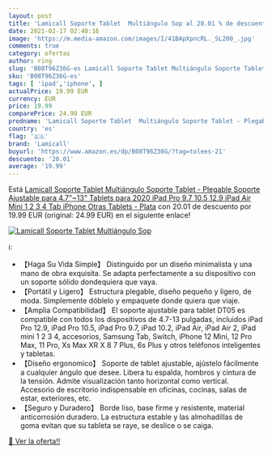 ```yaml
---
layout: post
title: 'Lamicall Soporte Tablet  Multiángulo Sop al 20.01 % de descuento'
date: 2021-02-17 02:40:16
image: 'https://m.media-amazon.com/images/I/41BApXpncRL._SL200_.jpg'
comments: true
category: ofertas
author: ring
slug: 'B08T96Z36G-es Lamicall Soporte Tablet Multiángulo Soporte Tablet -...'
sku: 'B08T96Z36G-es'
tags: [ 'ipad','iphone', ]
actualPrice: 19.99 EUR
currency: EUR
price: 19.99
comparePrice: 24.99 EUR
prodname: 'Lamicall Soporte Tablet  Multiángulo Soporte Tablet - Plegable Soporte Ajustable para 4.7"~13" Tablets para 2020 iPad Pro 9.7  10.5  12.9  iPad Air Mini 1 2 3 4  Tab  iPhone  Otras Tablets - Plata'
country: 'es'
flag: '🇪🇸'
brand: 'Lamicall'
buyurl: 'https://www.amazon.es/dp/B08T96Z36G/?tag=tolees-21'
descuento: '20.01'
average: '19.99'
---
```


Está [Lamicall Soporte Tablet  Multiángulo Soporte Tablet - Plegable Soporte Ajustable para 4.7"~13" Tablets para 2020 iPad Pro 9.7  10.5  12.9  iPad Air Mini 1 2 3 4  Tab  iPhone  Otras Tablets - Plata](https://www.amazon.es/dp/B08T96Z36G/?tag=tolees-21) con 20.01 de descuento por 19.99 EUR (original: 24.99 EUR) en el siguiente enlace!

[![Lamicall Soporte Tablet  Multiángulo Sop](https://m.media-amazon.com/images/I/41BApXpncRL._SL200_.jpg)](https://www.amazon.es/dp/B08T96Z36G/?tag=tolees-21)

ℹ️:

- 【Haga Su Vida Simple】 Distinguido por un diseño minimalista y una mano de obra exquisita. Se adapta perfectamente a su dispositivo con un soporte sólido dondequiera que vaya.
- 【Portátil y Ligero】 Estructura plegable, diseño pequeño y ligero, de moda. Simplemente dóblelo y empaquete donde quiera que viaje.
- 【Amplia Compatibilidad】 El soporte ajustable para tablet DT05 es compatible con todos los dispositivos de 4.7-13 pulgadas, incluidos iPad Pro 12.9, iPad Pro 10.5, iPad Pro 9.7, iPad 10.2, iPad Air, iPad Air 2, iPad mini 1 2 3 4, accesorios, Samsung Tab, Switch, iPhone 12 Mini, 12 Pro Max, 11 Pro, Xs Max XR X 8 7 Plus, 6s Plus y otros teléfonos inteligentes y tabletas.
- 【Diseño ergonomico】 Soporte de tablet ajustable, ajústelo fácilmente a cualquier ángulo que desee. Libera tu espalda, hombros y cintura de la tensión. Admite visualización tanto horizontal como vertical. Accesorio de escritorio indispensable en oficinas, cocinas, salas de estar, exteriores, etc.
- 【Seguro y Duradero】 Borde liso, base firme y resistente, material anticorrosión duradero. La estructura estable y las almohadillas de goma evitan que su tableta se raye, se deslice o se caiga.

[🛒 Ver la oferta!!](https://www.amazon.es/dp/B08T96Z36G/?tag=tolees-21)
